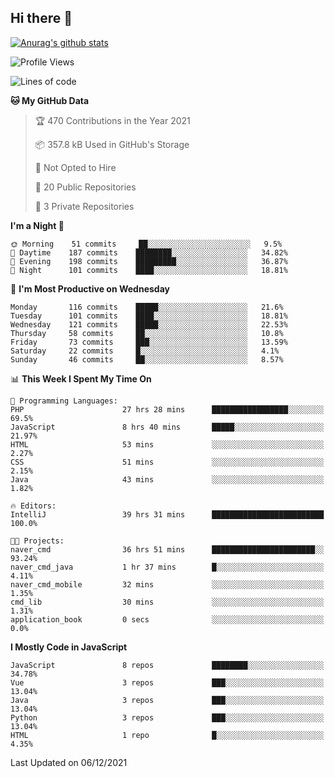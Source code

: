## Hi there 👋

[![Anurag's github stats](https://github-readme-stats.vercel.app/api?username=Songwonseok)](https://github.com/anuraghazra/github-readme-stats)



<!--START_SECTION:waka-->
![Profile Views](http://img.shields.io/badge/Profile%20Views-0-blue)

![Lines of code](https://img.shields.io/badge/From%20Hello%20World%20I%27ve%20Written-3%20Million%20lines%20of%20code-blue)

**🐱 My GitHub Data** 

> 🏆 470 Contributions in the Year 2021
 > 
> 📦 357.8 kB Used in GitHub's Storage 
 > 
> 🚫 Not Opted to Hire
 > 
> 📜 20 Public Repositories 
 > 
> 🔑 3 Private Repositories  
 > 
**I'm a Night 🦉** 

```text
🌞 Morning    51 commits     ██░░░░░░░░░░░░░░░░░░░░░░░   9.5% 
🌆 Daytime    187 commits    ████████░░░░░░░░░░░░░░░░░   34.82% 
🌃 Evening    198 commits    █████████░░░░░░░░░░░░░░░░   36.87% 
🌙 Night      101 commits    ████░░░░░░░░░░░░░░░░░░░░░   18.81%

```
📅 **I'm Most Productive on Wednesday** 

```text
Monday       116 commits    █████░░░░░░░░░░░░░░░░░░░░   21.6% 
Tuesday      101 commits    ████░░░░░░░░░░░░░░░░░░░░░   18.81% 
Wednesday    121 commits    █████░░░░░░░░░░░░░░░░░░░░   22.53% 
Thursday     58 commits     ██░░░░░░░░░░░░░░░░░░░░░░░   10.8% 
Friday       73 commits     ███░░░░░░░░░░░░░░░░░░░░░░   13.59% 
Saturday     22 commits     █░░░░░░░░░░░░░░░░░░░░░░░░   4.1% 
Sunday       46 commits     ██░░░░░░░░░░░░░░░░░░░░░░░   8.57%

```


📊 **This Week I Spent My Time On** 

```text
💬 Programming Languages: 
PHP                      27 hrs 28 mins      █████████████████░░░░░░░░   69.5% 
JavaScript               8 hrs 40 mins       █████░░░░░░░░░░░░░░░░░░░░   21.97% 
HTML                     53 mins             ░░░░░░░░░░░░░░░░░░░░░░░░░   2.27% 
CSS                      51 mins             ░░░░░░░░░░░░░░░░░░░░░░░░░   2.15% 
Java                     43 mins             ░░░░░░░░░░░░░░░░░░░░░░░░░   1.82%

🔥 Editors: 
IntelliJ                 39 hrs 31 mins      █████████████████████████   100.0%

🐱‍💻 Projects: 
naver_cmd                36 hrs 51 mins      ███████████████████████░░   93.24% 
naver_cmd_java           1 hr 37 mins        █░░░░░░░░░░░░░░░░░░░░░░░░   4.11% 
naver_cmd_mobile         32 mins             ░░░░░░░░░░░░░░░░░░░░░░░░░   1.35% 
cmd_lib                  30 mins             ░░░░░░░░░░░░░░░░░░░░░░░░░   1.31% 
application_book         0 secs              ░░░░░░░░░░░░░░░░░░░░░░░░░   0.0%

```

**I Mostly Code in JavaScript** 

```text
JavaScript               8 repos             ████████░░░░░░░░░░░░░░░░░   34.78% 
Vue                      3 repos             ███░░░░░░░░░░░░░░░░░░░░░░   13.04% 
Java                     3 repos             ███░░░░░░░░░░░░░░░░░░░░░░   13.04% 
Python                   3 repos             ███░░░░░░░░░░░░░░░░░░░░░░   13.04% 
HTML                     1 repo              █░░░░░░░░░░░░░░░░░░░░░░░░   4.35%

```



 Last Updated on 06/12/2021
<!--END_SECTION:waka-->
